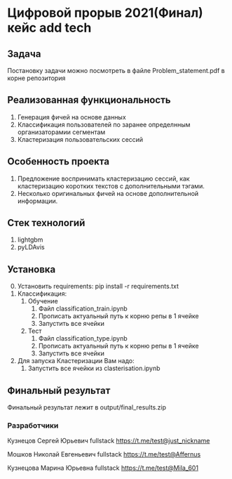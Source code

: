 # Цифровой прорыв 2021(Финал) кейс add tech

## Задача
   Постановку задачи можно посмотреть в файле Problem_statement.pdf в корне репозитория

## Реализованная функциональность
   1. Генерация фичей на основе данных
   2. Классификация пользователей по заранее определнным организаторамии сегментам
   3. Кластеризация пользовательских сессий

## Особенность проекта
   1. Предложение воспринимать кластеризацию сессий, как кластеризацию коротких текстов с дополнительными тэгами.
   2. Несколько оригинальных фичей на основе дополнительной информации.


## Cтек технологий
   1. lightgbm
   2. pyLDAvis


## Установка

0. Установить requirements: pip install -r requirements.txt
1. Классификация:
   1. Обучение
      1. Файл classification_train.ipynb
      2. Прописать актуальный путь к корню репы в 1 ячейке
      3. Запустить все ячейки
   2. Тест
      1. Файл classification_tуpе.ipynb
      2. Прописать актуальный путь к корню репы в 1 ячейке
      3. Запустить все ячейки
2. Для запуска Кластеризации Вам надо:
   1. Запустить все ячейки из clasterisation.ipynb

## Финальный результат

Финальный результат лежит в output/final_results.zip

### Разработчики
Кузнецов Сергей Юрьевич fullstack https://t.me/test@just_nickname

Мошков Николай Евгеньевич fullstack https://t.me/test@Affernus

Кузнецова Марина Юрьевна fullstack https://t.me/test@Mila_601

